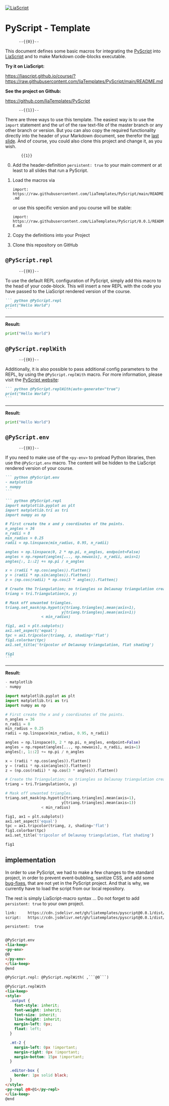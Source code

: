 <!--
author:   André Dietrich

email:    LiaScript@web.de

version:  0.0.1

language: en

narrator: US English Female

logo:     logo.png

comment:  Set of PyScript-macros to be used with LiaScript for creating interactive Python tutorial.

link:     https://cdn.jsdelivr.net/gh/liatemplates/pyscript@0.0.1/dist/pyscript.css
script:   https://cdn.jsdelivr.net/gh/liatemplates/pyscript@0.0.1/dist/pyscript.min.js

persistent:  true


@PyScript.env
<lia-keep>
<py-env>
@0
</py-env>
</lia-keep>
@end

@PyScript.repl: @PyScript.replWith( ,```@0```)

@PyScript.replWith
<lia-keep>
<style>
  .output {
    font-style: inherit;
    font-weight: inherit;
    font-size: inherit;
    line-height: inherit;
    margin-left: 0px;
    float: left;
  }

  .mt-2 {
    margin-left: 0px !important;
    margin-right: 0px !important;
    margin-bottom: 15px !important;
  }

  .editor-box {
    border: 1px solid black;
  }
</style>
<py-repl @0>@1</py-repl>
</lia-keep>
@end

-->

[![LiaScript](https://raw.githubusercontent.com/LiaScript/LiaScript/master/badges/course.svg)](https://LiaScript.github.io/course/?https://raw.githubusercontent.com/LiaTemplates/PyScript/main/README.md)

# PyScript - Template

          --{{0}}--
This document defines some basic macros for integrating the
[PyScript](https://pyscript.net/) into [LiaScript](https://LiaScript.github.io)
and to make Markdown code-blocks executable.

__Try it on LiaScript:__

https://liascript.github.io/course/?https://raw.githubusercontent.com/liaTemplates/PyScript/main/README.md

__See the project on Github:__

https://github.com/liaTemplates/PyScript

          --{{1}}--

There are three ways to use this template. The easiest way is to use the
`import` statement and the url of the raw text-file of the master branch or any
other branch or version. But you can also copy the required functionality
directly into the header of your Markdown document, see therefor the
[last slide](#implementation). And of course, you could also clone this project
and change it, as you wish.

           {{1}}
0. Add the header-definition `persistent: true` to your main comment or at least
   to all slides that run a PyScript.

1. Load the macros via

   `import: https://raw.githubusercontent.com/liaTemplates/PyScript/main/README.md`

   or use this specific version and you course will be stable:

   `import: https://raw.githubusercontent.com/LiaTemplates/PyScript/0.0.1/README.md`

2. Copy the definitions into your Project

3. Clone this repository on GitHub

## `@PyScript.repl`

          --{{0}}--
To use the default REPL configuration of PyScript, simply add this macro to the
head of your code-block. This will insert a new REPL with the code you have
passed to the LiaScript rendered version of the course.

```` markdown
``` python @PyScript.repl
print("Hello World")
```
````

---

__Result:__

``` python @PyScript.repl
print("Hello World")
```

## `@PyScript.replWith`

          --{{0}}--
Additionally, it is also possible to pass additional config parameters to the
REPL, by using the `@PyScript.replWith` macro. For more information, please
visit the [PyScript website](https://pyscript.net):

```` markdown
``` python @PyScript.replWith(auto-generate="true")
print("Hello World")
```
````

---

__Result:__

``` python @PyScript.repl(auto-generate="true")
print("Hello World")
```

## `@PyScript.env`

          --{{0}}--
If you need to make use of the `<py-env>` to preload Python libraries, then use
the `@PyScript.env` macro. The content will be hidden to the LiaScript rendered
version of your course.

```` markdown
``` python @PyScript.env
- matplotlib
- numpy
```

``` python @PyScript.repl
import matplotlib.pyplot as plt
import matplotlib.tri as tri
import numpy as np

# First create the x and y coordinates of the points.
n_angles = 36
n_radii = 8
min_radius = 0.25
radii = np.linspace(min_radius, 0.95, n_radii)

angles = np.linspace(0, 2 * np.pi, n_angles, endpoint=False)
angles = np.repeat(angles[..., np.newaxis], n_radii, axis=1)
angles[:, 1::2] += np.pi / n_angles

x = (radii * np.cos(angles)).flatten()
y = (radii * np.sin(angles)).flatten()
z = (np.cos(radii) * np.cos(3 * angles)).flatten()

# Create the Triangulation; no triangles so Delaunay triangulation created.
triang = tri.Triangulation(x, y)

# Mask off unwanted triangles.
triang.set_mask(np.hypot(x[triang.triangles].mean(axis=1),
                         y[triang.triangles].mean(axis=1))
                < min_radius)

fig1, ax1 = plt.subplots()
ax1.set_aspect('equal')
tpc = ax1.tripcolor(triang, z, shading='flat')
fig1.colorbar(tpc)
ax1.set_title('tripcolor of Delaunay triangulation, flat shading')

fig1
```
````

---

__Result:__

``` python @PyScript.env
- matplotlib
- numpy
```

``` python @PyScript.repl
import matplotlib.pyplot as plt
import matplotlib.tri as tri
import numpy as np

# First create the x and y coordinates of the points.
n_angles = 36
n_radii = 8
min_radius = 0.25
radii = np.linspace(min_radius, 0.95, n_radii)

angles = np.linspace(0, 2 * np.pi, n_angles, endpoint=False)
angles = np.repeat(angles[..., np.newaxis], n_radii, axis=1)
angles[:, 1::2] += np.pi / n_angles

x = (radii * np.cos(angles)).flatten()
y = (radii * np.sin(angles)).flatten()
z = (np.cos(radii) * np.cos(3 * angles)).flatten()

# Create the Triangulation; no triangles so Delaunay triangulation created.
triang = tri.Triangulation(x, y)

# Mask off unwanted triangles.
triang.set_mask(np.hypot(x[triang.triangles].mean(axis=1),
                         y[triang.triangles].mean(axis=1))
                < min_radius)

fig1, ax1 = plt.subplots()
ax1.set_aspect('equal')
tpc = ax1.tripcolor(triang, z, shading='flat')
fig1.colorbar(tpc)
ax1.set_title('tripcolor of Delaunay triangulation, flat shading')

fig1
```

## implementation

In order to use PyScript, we had to make a few changes to the standard project,
in order to prevent event-bubbling, sanitize CSS, and add some
[bug-fixes](https://github.com/pyscript/pyscript/issues/480), that are not yet
in the PyScript project. And that is why, we currently have to load the script
from our local repository.

The rest is simply LiaScript-macro syntax ... Do not forget to add
`persistent: true` to your own project.

``` html
link:     https://cdn.jsdelivr.net/gh/liatemplates/pyscript@0.0.1/dist/pyscript.css
script:   https://cdn.jsdelivr.net/gh/liatemplates/pyscript@0.0.1/dist/pyscript.min.js

persistent:  true


@PyScript.env
<lia-keep>
<py-env>
@0
</py-env>
</lia-keep>
@end

@PyScript.repl: @PyScript.replWith( ,```@0```)

@PyScript.replWith
<lia-keep>
<style>
  .output {
    font-style: inherit;
    font-weight: inherit;
    font-size: inherit;
    line-height: inherit;
    margin-left: 0px;
    float: left;
  }

  .mt-2 {
    margin-left: 0px !important;
    margin-right: 0px !important;
    margin-bottom: 15px !important;
  }

  .editor-box {
    border: 1px solid black;
  }
</style>
<py-repl @0>@1</py-repl>
</lia-keep>
@end

```